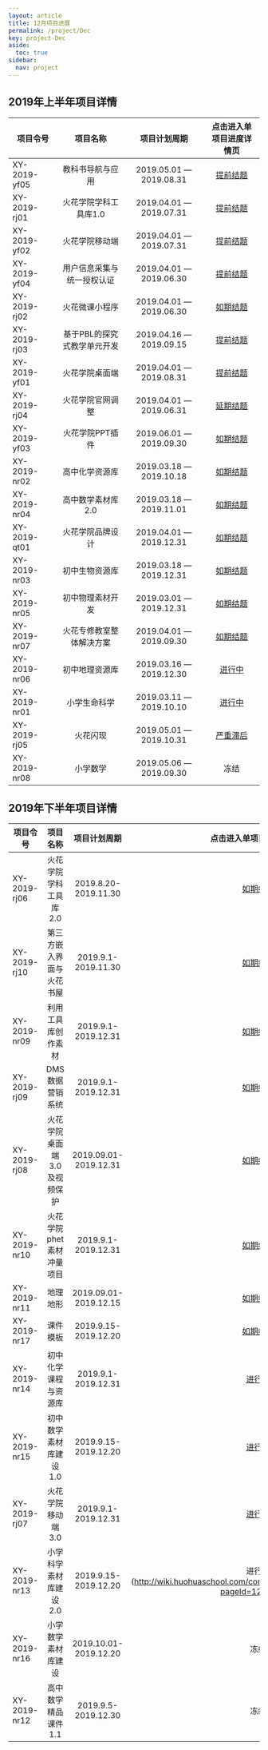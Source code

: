 ```yaml
---
layout: article
title: 12月项目进展
permalink: /project/Dec
key: project-Dec
aside:
  toc: true
sidebar:
  nav: project
---
```


<bro/><bro/>

## 2019年上半年项目详情

| 项目令号       |  项目名称  |项目计划周期  |   点击进入单项目进度详情页  |
|-------------  |:------:|:------:|:------:|
|XY-2019-yf05   |教科书导航与应用	|2019.05.01 — 2019.08.31|[提前结题](http://wiki.huohuaschool.com/confluence/pages/viewpage.action?pageId=3703639)|
|XY-2019-rj01   |火花学院学科工具库1.0	|2019.04.01 — 2019.07.31|[提前结题](http://wiki.huohuaschool.com/confluence/pages/viewpage.action?pageId=1376905)|
|XY-2019-yf02   |火花学院移动端	|2019.04.01 — 2019.07.31|[提前结题](http://wiki.huohuaschool.com/confluence/pages/viewpage.action?pageId=2688038)|
|XY-2019-yf04   |用户信息采集与统一授权认证	|2019.04.01 — 2019.06.30|[提前结题](http://wiki.huohuaschool.com/confluence/pages/viewpage.action?pageId=2687042)|
|XY-2019-rj02   |火花微课小程序	|2019.04.01 — 2019.06.30|[如期结题](http://wiki.huohuaschool.com/confluence/pages/viewpage.action?pageId=2687188)|
|XY-2019-rj03   |基于PBL的探究式教学单元开发|2019.04.16 — 2019.09.15|[提前结题](http://wiki.huohuaschool.com/confluence/pages/viewpage.action?pageId=3703753)|
|XY-2019-yf01   |火花学院桌面端|2019.04.01 — 2019.08.31|[提前结题](http://wiki.huohuaschool.com/confluence/pages/viewpage.action?pageId=3702917)|
|XY-2019-rj04   |火花学院官网调整|2019.04.01 — 2019.06.31|[延期结题](http://wiki.huohuaschool.com/confluence/pages/viewpage.action?pageId=2687307)|
|XY-2019-yf03   |火花学院PPT插件|2019.06.01 — 2019.09.30|[如期结题](http://wiki.huohuaschool.com/confluence/pages/viewpage.action?pageId=3703147)|
|XY-2019-nr02   |高中化学资源库|2019.03.18 — 2019.10.18|[如期结题](http://wiki.huohuaschool.com/confluence/pages/viewpage.action?pageId=3703765)|
|XY-2019-nr04   |高中数学素材库2.0|2019.03.18 — 2019.11.01|[如期结题](http://wiki.huohuaschool.com/confluence/pages/viewpage.action?pageId=3703788)|
|XY-2019-qt01   |火花学院品牌设计|2019.04.01 — 2019.12.31|[如期结题](http://wiki.huohuaschool.com/confluence/pages/viewpage.action?pageId=3703396)|
|XY-2019-nr03   |初中生物资源库|2019.03.18 — 2019.12.31|[如期结题](http://wiki.huohuaschool.com/confluence/pages/viewpage.action?pageId=3703783)|
|XY-2019-nr05   |初中物理素材开发|2019.03.01 — 2019.12.31|[如期结题](http://wiki.huohuaschool.com/confluence/pages/viewpage.action?pageId=3703794)|
|XY-2019-nr07   |火花专修教室整体解决方案|2019.04.01 — 2019.09.30|[如期结题](http://wiki.huohuaschool.com/confluence/pages/viewpage.action?pageId=3703804)|
|XY-2019-nr06   |初中地理资源库|2019.03.16 — 2019.12.30|[进行中](http://wiki.huohuaschool.com/confluence/pages/viewpage.action?pageId=3703799)|
|XY-2019-nr01   |小学生命科学|2019.03.11 — 2019.10.10|[进行中](http://wiki.huohuaschool.com/confluence/pages/viewpage.action?pageId=3703778)|
|XY-2019-rj05   |火花闪现|2019.05.01 — 2019.10.31|[严重滞后](http://wiki.huohuaschool.com/confluence/pages/viewpage.action?pageId=3703774)|
|XY-2019-nr08   |小学数学|2019.05.06 — 2019.09.30|冻结|

## 2019年下半年项目详情 

| 项目令号       |  项目名称  |项目计划周期  |   点击进入单项目进度详情页  |
|-------------  |:------:|:------:|:------:|
|XY-2019-rj06  |火花学院学科工具库2.0	  |2019.8.20-2019.11.30|[如期结题](http://wiki.huohuaschool.com/confluence/pages/viewpage.action?pageId=10257081)|
|XY-2019-rj10  |第三方嵌入界面与火花书屋  |2019.9.1-2019.11.30|[如期结题](http://wiki.huohuaschool.com/confluence/pages/viewpage.action?pageId=10257184)|
|XY-2019-nr09  |利用工具库创作素材	  |2019.9.1-2019.12.31|[如期结题](http://wiki.huohuaschool.com/confluence/pages/viewpage.action?pageId=10256470)|
|XY-2019-rj09 |DMS数据营销系统	 |2019.9.1-2019.12.31|[如期结题](http://wiki.huohuaschool.com/confluence/pages/viewpage.action?pageId=8782495)|
|XY-2019-rj08 |火花学院桌面端3.0及视频保护	 |2019.09.01-2019.12.31|[如期结题](http://wiki.huohuaschool.com/confluence/pages/viewpage.action?pageId=10256458)|
|XY-2019-nr10 |火花学院phet素材冲量项目 |2019.9.1-2019.12.31|[如期结题](http://wiki.huohuaschool.com/confluence/pages/viewpage.action?pageId=12583704)|
|XY-2019-nr11 |地理地形	 |2019.09.01-2019.12.15|[如期结题](http://wiki.huohuaschool.com/confluence/pages/viewpage.action?pageId=12584010)|
|XY-2019-nr17 |课件模板	 |2019.9.15-2019.12.20|[如期结题](http://wiki.huohuaschool.com/confluence/pages/viewpage.action?pageId=12583967)|
|XY-2019-nr14   |初中化学课程与资源库	|2019.9.1-2019.12.31|[进行中](http://wiki.huohuaschool.com/confluence/pages/viewpage.action?pageId=12583608)|
|XY-2019-nr15 |初中数学素材库建设1.0	 |	2019.9.15-2019.12.20|[进行中](http://wiki.huohuaschool.com/confluence/pages/viewpage.action?pageId=12583168)|
|XY-2019-rj07 |火花学院移动端3.0	 |2019.9.1-2019.12.31|[进行中](http://wiki.huohuaschool.com/confluence/pages/viewpage.action?pageId=12584432)|
|XY-2019-nr13  |小学科学素材库建设2.0	|2019.9.15-2019.12.20|进行中(http://wiki.huohuaschool.com/confluence/pages/viewpage.action?pageId=12583907)|
|XY-2019-nr16 |小学数学素材库建设	 |2019.10.01-2019.12.20|冻结|
|XY-2019-nr12  |高中数学精品课件1.1  |2019.9.5-2019.12.30|冻结|





